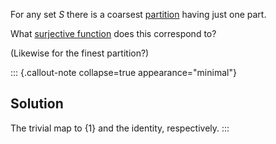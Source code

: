 For any set $S$ there is a coarsest [partition](/docs/math/defs/partition.qmd) having just one part.

What [surjective function](/docs/math/defs/function.qmd) does this correspond to?

(Likewise for the finest partition?)

::: {.callout-note collapse=true appearance="minimal"}
## Solution
The trivial map to $\{1\}$ and the identity, respectively.
:::